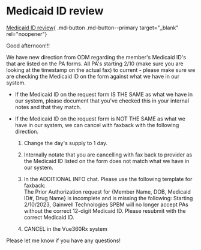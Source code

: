 # Medicaid ID review

[Medicaid ID review](https://mygainwell-my.sharepoint.com/:u:/r/personal/christopher_nguyen_gainwelltechnologies_com/Documents/Evergreen/Emails/FW_%20_IMPORTANT_%20PLEASE%20READ%20-%20Medicaid%20ID%20review.msg?csf=1&web=1&e=bdfP8b){ .md-button .md-button--primary target="_blank" rel="noopener"}
  
  
Good afternoon!!! 

  We have new direction from ODM regarding the member's Medicaid ID's that are listed on the PA forms. All PA's starting 2/10 (make sure you are looking at the timestamp on the actual fax) to current - please make sure we are checking the Medicaid ID on the form against what we have in our system. 
- If the Medicaid ID on the request form IS THE SAME as what we have in our system, please document that you've checked this in your internal notes and that they match.  
- If the Medicaid ID on the request form is NOT THE SAME as what we have in our system, we can cancel with faxback with the following direction. 
	
  1. Change the day's supply to 1 day.
	
  2. Internally notate that you are cancelling with fax back to provider as the Medicaid ID listed on the form does not match what we have in our system. 
	
  3. In the ADDITIONAL INFO chat. Please use the following template for faxback:                                                                                      
		The Prior Authorization request for {Member Name, DOB, Medicaid ID#, Drug Name} is incomplete and is missing the following: Starting 2/10/2023, Gainwell Technologies SPBM will no longer accept PAs without the correct 12-digit Medicaid ID. Please resubmit with the correct Medicaid ID.
	
  4. CANCEL in the Vue360Rx system

Please let me know if you have any questions!
  
